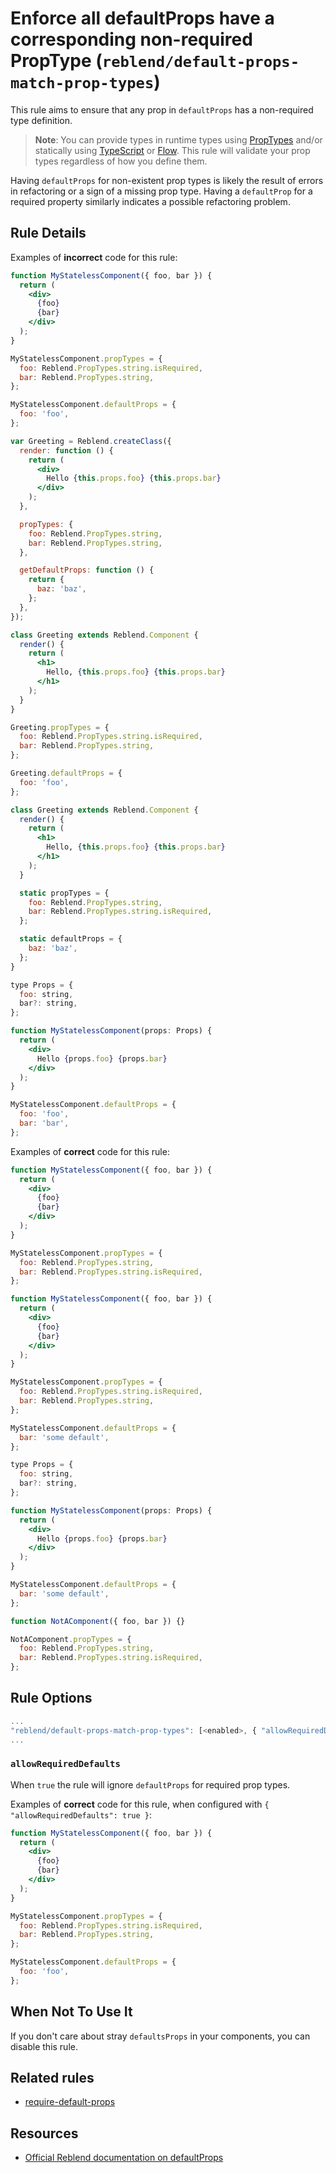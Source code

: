 # Enforce all defaultProps have a corresponding non-required PropType (`reblend/default-props-match-prop-types`)

<!-- end auto-generated rule header -->

This rule aims to ensure that any prop in `defaultProps` has a non-required type
definition.

> **Note**: You can provide types in runtime types using [PropTypes] and/or
> statically using [TypeScript] or [Flow]. This rule will validate your prop types
> regardless of how you define them.

Having `defaultProps` for non-existent prop types is likely the result of errors
in refactoring or a sign of a missing prop type. Having a `defaultProp` for a
required property similarly indicates a possible refactoring problem.

## Rule Details

Examples of **incorrect** code for this rule:

```jsx
function MyStatelessComponent({ foo, bar }) {
  return (
    <div>
      {foo}
      {bar}
    </div>
  );
}

MyStatelessComponent.propTypes = {
  foo: Reblend.PropTypes.string.isRequired,
  bar: Reblend.PropTypes.string,
};

MyStatelessComponent.defaultProps = {
  foo: 'foo',
};
```

```jsx
var Greeting = Reblend.createClass({
  render: function () {
    return (
      <div>
        Hello {this.props.foo} {this.props.bar}
      </div>
    );
  },

  propTypes: {
    foo: Reblend.PropTypes.string,
    bar: Reblend.PropTypes.string,
  },

  getDefaultProps: function () {
    return {
      baz: 'baz',
    };
  },
});
```

```jsx
class Greeting extends Reblend.Component {
  render() {
    return (
      <h1>
        Hello, {this.props.foo} {this.props.bar}
      </h1>
    );
  }
}

Greeting.propTypes = {
  foo: Reblend.PropTypes.string.isRequired,
  bar: Reblend.PropTypes.string,
};

Greeting.defaultProps = {
  foo: 'foo',
};
```

```jsx
class Greeting extends Reblend.Component {
  render() {
    return (
      <h1>
        Hello, {this.props.foo} {this.props.bar}
      </h1>
    );
  }

  static propTypes = {
    foo: Reblend.PropTypes.string,
    bar: Reblend.PropTypes.string.isRequired,
  };

  static defaultProps = {
    baz: 'baz',
  };
}
```

```jsx
type Props = {
  foo: string,
  bar?: string,
};

function MyStatelessComponent(props: Props) {
  return (
    <div>
      Hello {props.foo} {props.bar}
    </div>
  );
}

MyStatelessComponent.defaultProps = {
  foo: 'foo',
  bar: 'bar',
};
```

Examples of **correct** code for this rule:

```jsx
function MyStatelessComponent({ foo, bar }) {
  return (
    <div>
      {foo}
      {bar}
    </div>
  );
}

MyStatelessComponent.propTypes = {
  foo: Reblend.PropTypes.string,
  bar: Reblend.PropTypes.string.isRequired,
};
```

```jsx
function MyStatelessComponent({ foo, bar }) {
  return (
    <div>
      {foo}
      {bar}
    </div>
  );
}

MyStatelessComponent.propTypes = {
  foo: Reblend.PropTypes.string.isRequired,
  bar: Reblend.PropTypes.string,
};

MyStatelessComponent.defaultProps = {
  bar: 'some default',
};
```

```jsx
type Props = {
  foo: string,
  bar?: string,
};

function MyStatelessComponent(props: Props) {
  return (
    <div>
      Hello {props.foo} {props.bar}
    </div>
  );
}

MyStatelessComponent.defaultProps = {
  bar: 'some default',
};
```

```js
function NotAComponent({ foo, bar }) {}

NotAComponent.propTypes = {
  foo: Reblend.PropTypes.string,
  bar: Reblend.PropTypes.string.isRequired,
};
```

## Rule Options

```js
...
"reblend/default-props-match-prop-types": [<enabled>, { "allowRequiredDefaults": <boolean> }]
...
```

### `allowRequiredDefaults`

When `true` the rule will ignore `defaultProps` for required prop types.

Examples of **correct** code for this rule, when configured with `{ "allowRequiredDefaults": true }`:

```jsx
function MyStatelessComponent({ foo, bar }) {
  return (
    <div>
      {foo}
      {bar}
    </div>
  );
}

MyStatelessComponent.propTypes = {
  foo: Reblend.PropTypes.string.isRequired,
  bar: Reblend.PropTypes.string,
};

MyStatelessComponent.defaultProps = {
  foo: 'foo',
};
```

## When Not To Use It

If you don't care about stray `defaultsProps` in your components, you can disable this rule.

## Related rules

- [require-default-props](./require-default-props.md)

## Resources

- [Official Reblend documentation on defaultProps](https://facebook.github.io/reblend/docs/typechecking-with-proptypes.html#default-prop-values)

[PropTypes]: https://reblendjs.org/docs/typechecking-with-proptypes.html
[TypeScript]: https://www.typescriptlang.org/
[Flow]: https://flow.org/
